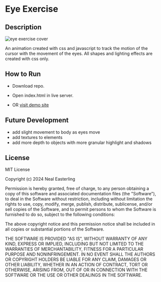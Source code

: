 # Eye Exercise
  
  ## Description

  ![eye exercise cover](https://neal-easterling.github.io/img/covers/eye-movement-cover.png)

  An animation created with css and javascript to track the motion of the cursor with the movement of the eyes.  All shapes and lighting effects are created with css only.


  ## How to Run

  - Download repo.
  - Open index.html in live server.

  - OR [visit demo site](https://neal-easterling.github.io/hosting/eyes/index.html)


  ## Future Development

  - add slight movement to body as eyes move
  - add textures to elements
  - add more depth to objects with more granular highlight and shadows


  ## License
  MIT License

  Copyright (c) 2024 Neal Easterling

  Permission is hereby granted, free of charge, to any person obtaining a copy
  of this software and associated documentation files (the "Software"), to deal
  in the Software without restriction, including without limitation the rights
  to use, copy, modify, merge, publish, distribute, sublicense, and/or sell
  copies of the Software, and to permit persons to whom the Software is
  furnished to do so, subject to the following conditions:

  The above copyright notice and this permission notice shall be included in all
  copies or substantial portions of the Software.

  THE SOFTWARE IS PROVIDED "AS IS", WITHOUT WARRANTY OF ANY KIND, EXPRESS OR
  IMPLIED, INCLUDING BUT NOT LIMITED TO THE WARRANTIES OF MERCHANTABILITY,
  FITNESS FOR A PARTICULAR PURPOSE AND NONINFRINGEMENT. IN NO EVENT SHALL THE
  AUTHORS OR COPYRIGHT HOLDERS BE LIABLE FOR ANY CLAIM, DAMAGES OR OTHER
  LIABILITY, WHETHER IN AN ACTION OF CONTRACT, TORT OR OTHERWISE, ARISING FROM,
  OUT OF OR IN CONNECTION WITH THE SOFTWARE OR THE USE OR OTHER DEALINGS IN THE
  SOFTWARE.
